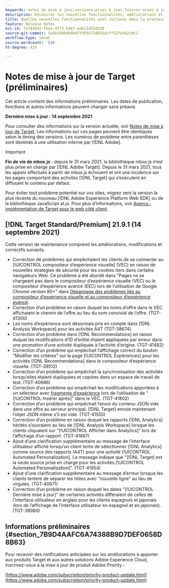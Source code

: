 ```yaml
---
keywords: notes de mise à jour;versions;mises à jour;futures mises à jour;améliorations;nouvelles fonctionnalités;correctifs;préliminaire
description: Découvrez les nouvelles fonctionnalités, améliorations et correctifs de la prochaine version d’Adobe Target, notamment les SDK, les API et les bibliothèques JavaScript.
title: Quelles nouvelles fonctionnalités sont incluses dans la prochaine version ?
feature: Release Notes
exl-id: f2783042-f6ee-4f73-b487-ede11d55d530
source-git-commit: 5a5b39db9b9b4ffd95573d643dcff52fe562c0c2
workflow-type: tm+mt
source-wordcount: '526'
ht-degree: 41%

---
```


# Notes de mise à jour de Target (préliminaires)

Cet article contient des informations préliminaires. Les dates de publication, fonctions et autres informations peuvent changer sans préavis.

**Dernière mise à jour : 14 septembre 2021**

Pour consulter des informations sur la version actuelle, voir [Notes de mise à jour de Target](release-notes.md). Les informations sur ces pages peuvent être identiques selon le timing des versions. Les numéros de problème entre parenthèses sont destinés à une utilisation interne par [!DNL Adobe].

>[!IMPORTANT]
>
>**Fin de vie de mbox.js** : depuis le 31 mars 2021, la bibliothèque mbox.js n’est plus prise en charge par [!DNL Adobe Target]. Depuis le 31 mars 2021, tous les appels effectués à partir de mbox.js échouent et ont une incidence sur les pages comportant des activités [!DNL Target] qui s’exécutent en diffusant le contenu par défaut.
>
>Pour éviter tout problème potentiel sur vos sites, migrez vers la version la plus récente du nouveau [!DNL Adobe Experience Platform Web SDK] ou de la bibliothèque JavaScript at.js. Pour plus d’informations, voir [Aperçu : implémentation de Target pour le web côté client](/help/c-implementing-target/c-implementing-target-for-client-side-web/implement-target-for-client-side-web.md).

## [!DNL Target Standard/Premium] 21.9.1 (14 septembre 2021)

Cette version de maintenance comprend les améliorations, modifications et correctifs suivants.

* Correction de problèmes qui empêchaient les clients de se connecter au [!UICONTROL compositeur d’expérience visuelle] (VEC) en raison de nouvelles stratégies de sécurité pour les cookies tiers dans certains navigateurs Web. Ce problème a été abordé dans &quot;Pages ne se chargeant pas dans le compositeur d’expérience visuelle (VEC) ou le compositeur d’expérience avancé (EEC) lors de l’utilisation de Google Chrome version 80+&quot; dans [Dépannage des problèmes liés au compositeur d’expérience visuelle et au compositeur d’expérience avancé](/help/c-experiences/c-visual-experience-composer/r-troubleshoot-composer/issues-related-to-the-visual-experience-composer-vec-and-enhanced-experience-composer-eec.md).
* Correction d’un problème en raison duquel les noms d’offre dans le VEC affichaient le chemin de l’offre au lieu du nom convivial de l’offre. (TGT-41300)
* Les noms d’expérience sont désormais pris en compte dans [!DNL Analysis Workspace] pour les activités A4T (TGT-38674).
* Correction d’un problème dans [!DNL Recommendations] en raison duquel les modifications d’ID d’entité étaient appliquées par erreur dans une promotion d’une activité dupliquée à l’activité d’origine. (TGT-41482)
* Correction d’un problème qui empêchait l’affichage correct du bouton &quot;Modifier les critères&quot; sur la page [!UICONTROL Expériences] pour les activités [!DNL Recommendations] dans le compositeur d’expérience visuelle. (TGT-39512)
* Correction d’un problème qui empêchait la synchronisation des activités lorsqu’elles étaient dupliquées et copiées dans un espace de travail de test. (TGT-40686)
* Correction d’un problème qui empêchait les modifications apportées à un sélecteur avec [fragments d’expérience](/help/c-experiences/c-manage-content/aem-experience-fragments.md) lors de l’utilisation de &quot;[!UICONTROL Insérer après]&quot; dans le VEC. (TGT-41802)
* Correction d’un problème qui empêchait l’envoi du contenu JSON vide dans une offre au serveur principal. [!DNL Target] envoie maintenant l’objet JSON même s’il est vide. (TGT-41555)
* Correction d’un problème en raison duquel les rapports [!DNL Analytics] hérités s’ouvraient au lieu de [!DNL Analysis Workspace] lorsque les clients cliquaient sur &quot;[!UICONTROL Afficher dans Analytics]&quot; lors de l’affichage d’un rapport. (TGT-41867)
* Ajout d’une clarification supplémentaire au message de l’interface utilisateur affiché lorsqu’un client tente de sélectionner [!DNL Analytics] comme source des rapports (A4T) pour une activité [!UICONTROL Automated Personalization]. Le message indique que &quot;[!DNL Target] est la seule source prise en charge pour les activités [!UICONTROL Automated Personalization]&quot;. (TGT-41954)
* Ajout d’une clarification supplémentaire au message d’erreur lorsque les clients tentent de séparer les hôtes avec &quot;nouvelle ligne&quot; au lieu de virgules. (TGT-40671)
* Correction d’un problème en raison duquel les dates &quot;[!UICONTROL Dernière mise à jour]&quot; de certaines activités différaient de celles de l’interface utilisateur en anglais pour les clients espagnols et japonais (lors de l’affichage de l’interface utilisateur en espagnol et en japonais). (TGT-38980)

## Informations préliminaires {#section_7B9D4AAFC6A74388B9D7DEF0658D8B63}

Pour recevoir des notifications anticipées sur les améliorations à apporter aux produits Target et aux autres solutions Adobe Experience Cloud, inscrivez-vous à la mise à jour de produit Adobe Priority :

[https://www.adobe.com/subscription/priority-product-update.html](https://www.adobe.com/subscription/priority-product-update.html)
